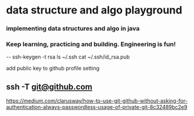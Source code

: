 # data structure and algo playground 

### implementing data structures and algo in java 

### Keep learning, practicing and building. Engineering is fun! 


--
ssh-keygen -t rsa
ls ~/.ssh
cat ~/.ssh/id_rsa.pub

add public key to github profile setting 

ssh -T git@github.com
--
https://medium.com/clarusway/how-to-use-git-github-without-asking-for-authentication-always-passwordless-usage-of-private-git-8c32489bc2e9
